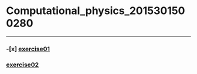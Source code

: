 # Computational_physics_2015301500280
------


### -[x] [exercise01](https://github.com/paaaaaan/Computational_physics_2015301500280/blob/master/picture.png)
### [exercise02](https://github.com/paaaaaan/Computational_physics_2015301500280/blob/master/temp.py)
